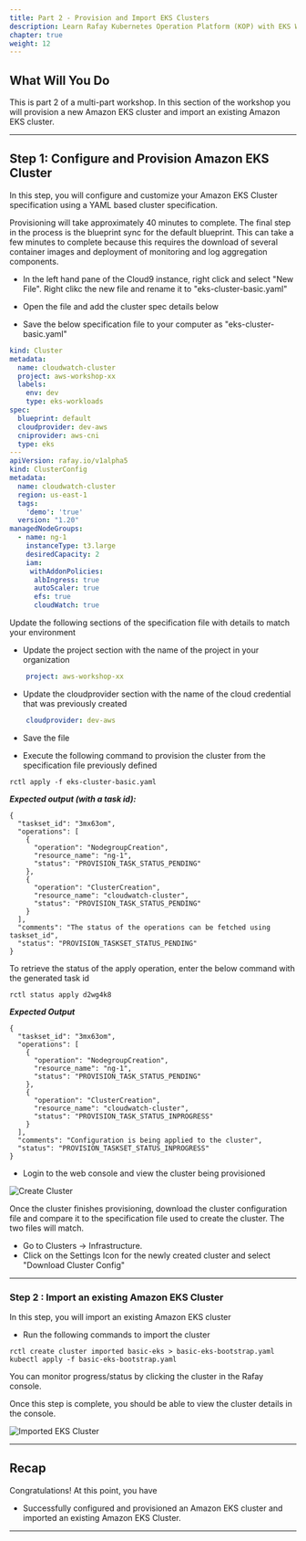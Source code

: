 ```yaml
---
title: Part 2 - Provision and Import EKS Clusters 
description: Learn Rafay Kubernetes Operation Platform (KOP) with EKS Workshop. Rafay is a SaaS-first Kubernetes Operations Platform with enterprise-class scalability.
chapter: true
weight: 12
---
```



## What Will You Do

This is part 2 of a multi-part workshop.  In this section of the workshop you will provision a new Amazon EKS cluster and import an existing Amazon EKS cluster.

---

## Step 1: Configure and Provision Amazon EKS Cluster

In this step, you will configure and customize your Amazon EKS Cluster specification using a YAML based cluster specification.

Provisioning will take approximately 40 minutes to complete. The final step in the process is the blueprint sync for the default blueprint. This can take a few minutes to complete because this requires the download of several container images and deployment of monitoring and log aggregation components.

- In the left hand pane of the Cloud9 instance, right click and select "New File".  Right clikc the new file and rename it to "eks-cluster-basic.yaml"
- Open the file and add the cluster spec details below

- Save the below specification file to your computer as "eks-cluster-basic.yaml"

``` yaml
kind: Cluster
metadata:
  name: cloudwatch-cluster
  project: aws-workshop-xx
  labels:
    env: dev
    type: eks-workloads
spec:
  blueprint: default
  cloudprovider: dev-aws
  cniprovider: aws-cni
  type: eks
---
apiVersion: rafay.io/v1alpha5
kind: ClusterConfig
metadata:
  name: cloudwatch-cluster
  region: us-east-1
  tags:
    'demo': 'true'
  version: "1.20"
managedNodeGroups:
  - name: ng-1
    instanceType: t3.large
    desiredCapacity: 2
    iam:
     withAddonPolicies:
      albIngress: true
      autoScaler: true
      efs: true
      cloudWatch: true
```

Update the following sections of the specification file with details to match your environment

- Update the project section with the name of the project in your organization
``` yaml
    project: aws-workshop-xx
```

- Update the cloudprovider section with the name of the cloud credential that was previously created
``` yaml
    cloudprovider: dev-aws
```
- Save the file

- Execute the following command to provision the cluster from the specification file previously defined
```
rctl apply -f eks-cluster-basic.yaml
```
***Expected output (with a task id):***

```
{
  "taskset_id": "3mx63om",
  "operations": [
    {
      "operation": "NodegroupCreation",
      "resource_name": "ng-1",
      "status": "PROVISION_TASK_STATUS_PENDING"
    },
    {
      "operation": "ClusterCreation",
      "resource_name": "cloudwatch-cluster",
      "status": "PROVISION_TASK_STATUS_PENDING"
    }
  ],
  "comments": "The status of the operations can be fetched using taskset_id",
  "status": "PROVISION_TASKSET_STATUS_PENDING"
}
```

To retrieve the status of the apply operation, enter the below command with the generated task id
```
rctl status apply d2wg4k8
```

***Expected Output***

```
{
  "taskset_id": "3mx63om",
  "operations": [
    {
      "operation": "NodegroupCreation",
      "resource_name": "ng-1",
      "status": "PROVISION_TASK_STATUS_PENDING"
    },
    {
      "operation": "ClusterCreation",
      "resource_name": "cloudwatch-cluster",
      "status": "PROVISION_TASK_STATUS_INPROGRESS"
    }
  ],
  "comments": "Configuration is being applied to the cluster",
  "status": "PROVISION_TASKSET_STATUS_INPROGRESS"
}
```

- Login to the web console and view the cluster being provisioned

![Create Cluster](/040_modules/img/part2/cluster-provision-1.png)

Once the cluster finishes provisioning, download the cluster configuration file and compare it to the specification file used to create the cluster.  The two files will match.

- Go to Clusters -> Infrastructure.  
- Click on the Settings Icon for the newly created cluster and select "Download Cluster Config"

---

### Step 2 : Import an existing Amazon EKS Cluster

In this step, you will import an existing Amazon EKS cluster

- Run the following commands to import the cluster

```
rctl create cluster imported basic-eks > basic-eks-bootstrap.yaml
kubectl apply -f basic-eks-bootstrap.yaml
```

You can monitor progress/status by clicking the cluster in the Rafay console.

Once this step is complete, you should be able to view the cluster details in the console. 

![Imported EKS Cluster](/040_modules/img/part2/eksa_cluster_rafay.png)

---

## Recap

Congratulations! At this point, you have

- Successfully configured and provisioned an Amazon EKS cluster and imported an existing Amazon EKS Cluster. 

---
